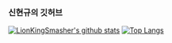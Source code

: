 ### 신현규의 깃허브

[![LionKingSmasher's github stats](https://github-readme-stats.vercel.app/api?username=LionKingSmasher)](https://github.com/anuraghazra/github-readme-stats)
[![Top Langs](https://github-readme-stats.vercel.app/api/top-langs/?username=LionKingSmasher&layout=compact&langs_count=81)](https://github.com/anuraghazra/github-readme-stats)
